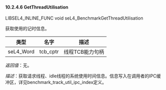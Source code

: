#### 10.2.4.6  GetThreadUtilisation

LIBSEL4_INLINE_FUNC void seL4_BenchmarkGetThreadUtilisation

获取使用的记时信息。

类型 | 名字 | 描述
--- | --- | ---
seL4_Word | tcb_cptr | 线程TCB能力句柄

*返回值*：无。

*描述*：获取请求线程、idle线程的系统使用时间信息。信息写入在调用者的IPC缓冲区，详见benchmark_track_util_ipc_index定义。
